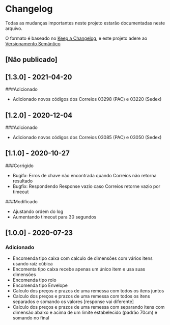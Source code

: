 # Changelog
Todas as mudanças importantes neste projeto estarão documentadas neste arquivo.

O formato é baseado no [Keep a Changelog](https://keepachangelog.com/pt-BR/1.0.0/), e este projeto adere ao [Versionamento Semântico](https://semver.org/spec/v2.0.0.html)

## [Não publicado]

## [1.3.0] - 2021-04-20
###Adicionado
- Adicionado novos códigos dos Correios 03298 (PAC) e 03220 (Sedex)

## [1.2.0] - 2020-12-04
###Adicionado
- Adicionado novos códigos dos Correios 03085 (PAC) e 03050 (Sedex)

## [1.1.0] - 2020-10-27
###Corrigido
- Bugifx: Erros de chave não encontrada quando Correios não retorna resultado
- Bugfix: Respondendo Response vazio caso Correios retorne vazio por timeout

###Modificado
- Ajustando ordem do log
- Aumentando timeout para 30 segundos


## [1.0.0] - 2020-07-23
### Adicionado
- Encomenda tipo caixa com calculo de dimensões com vários itens usando raíz cúbica
- Encomenta tipo caixa recebe apenas um único item e usa suas dimensões
- Encomenda tipo rolo
- Encomenda tipo Envelope
- Calculo dos preços e prazos de uma remessa com todos os itens juntos
- Calculo dos preços e prazos de uma remessa com todos os itens separados e somando os valores [response vai diferente]
- Calculo dos preços e prazos de uma remessa com separando itens com dimensão abaixo e acima de um limite estabelecido (padrão 70cm) e somando no final


